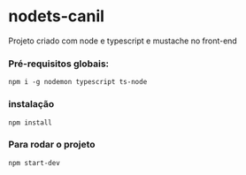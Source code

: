 # nodets-canil
Projeto criado com node e typescript e mustache no front-end

### Pré-requisitos globais:
`npm i -g nodemon typescript ts-node`

### instalação
`npm install`

### Para rodar o projeto
`npm start-dev`
